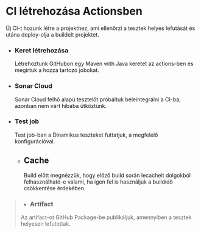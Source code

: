 # CI létrehozása Actionsben

Új CI-t hozunk létre a projekthez, ami ellenőrzi a tesztek helyes lefutását és utána deploy-olja a buildelt projektet.

* ### Keret létrehozása
  
  Létrehoztunk GitHubon egy Maven with Java keretet az actions-ben és megírtuk a hozzá tartozó jobokat.

* ### Sonar Cloud

  Sonar Cloud felhő alapú tesztelőt próbáltuk beleintegrálni a CI-ba, azonban nem várt hibába ütköztünk.

* ### Test job

  Test job-ban a Dinamikus teszteket futtatjuk, a megfelelő konfigurációval.

  * ## Cache
    
    Build előtt megnézzük, hogy előző build során lecachelt dolgokból felhasználható-e valami, ha igen fel is használjuk a buildidő csökkentése érdekében.

> * ### Artifact
> 
  > Az artifact-ot GitHub Package-be publikáljuk, amennyiben a tesztek helyesen lefutottak.
